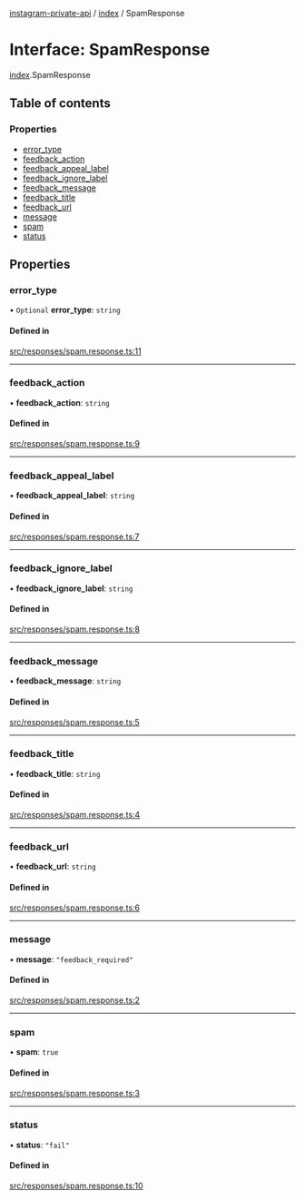 [instagram-private-api](../../README.md) / [index](../../modules/index.md) / SpamResponse

# Interface: SpamResponse

[index](../../modules/index.md).SpamResponse

## Table of contents

### Properties

- [error\_type](SpamResponse.md#error_type)
- [feedback\_action](SpamResponse.md#feedback_action)
- [feedback\_appeal\_label](SpamResponse.md#feedback_appeal_label)
- [feedback\_ignore\_label](SpamResponse.md#feedback_ignore_label)
- [feedback\_message](SpamResponse.md#feedback_message)
- [feedback\_title](SpamResponse.md#feedback_title)
- [feedback\_url](SpamResponse.md#feedback_url)
- [message](SpamResponse.md#message)
- [spam](SpamResponse.md#spam)
- [status](SpamResponse.md#status)

## Properties

### error\_type

• `Optional` **error\_type**: `string`

#### Defined in

[src/responses/spam.response.ts:11](https://github.com/Nerixyz/instagram-private-api/blob/0e0721c/src/responses/spam.response.ts#L11)

___

### feedback\_action

• **feedback\_action**: `string`

#### Defined in

[src/responses/spam.response.ts:9](https://github.com/Nerixyz/instagram-private-api/blob/0e0721c/src/responses/spam.response.ts#L9)

___

### feedback\_appeal\_label

• **feedback\_appeal\_label**: `string`

#### Defined in

[src/responses/spam.response.ts:7](https://github.com/Nerixyz/instagram-private-api/blob/0e0721c/src/responses/spam.response.ts#L7)

___

### feedback\_ignore\_label

• **feedback\_ignore\_label**: `string`

#### Defined in

[src/responses/spam.response.ts:8](https://github.com/Nerixyz/instagram-private-api/blob/0e0721c/src/responses/spam.response.ts#L8)

___

### feedback\_message

• **feedback\_message**: `string`

#### Defined in

[src/responses/spam.response.ts:5](https://github.com/Nerixyz/instagram-private-api/blob/0e0721c/src/responses/spam.response.ts#L5)

___

### feedback\_title

• **feedback\_title**: `string`

#### Defined in

[src/responses/spam.response.ts:4](https://github.com/Nerixyz/instagram-private-api/blob/0e0721c/src/responses/spam.response.ts#L4)

___

### feedback\_url

• **feedback\_url**: `string`

#### Defined in

[src/responses/spam.response.ts:6](https://github.com/Nerixyz/instagram-private-api/blob/0e0721c/src/responses/spam.response.ts#L6)

___

### message

• **message**: ``"feedback_required"``

#### Defined in

[src/responses/spam.response.ts:2](https://github.com/Nerixyz/instagram-private-api/blob/0e0721c/src/responses/spam.response.ts#L2)

___

### spam

• **spam**: ``true``

#### Defined in

[src/responses/spam.response.ts:3](https://github.com/Nerixyz/instagram-private-api/blob/0e0721c/src/responses/spam.response.ts#L3)

___

### status

• **status**: ``"fail"``

#### Defined in

[src/responses/spam.response.ts:10](https://github.com/Nerixyz/instagram-private-api/blob/0e0721c/src/responses/spam.response.ts#L10)
